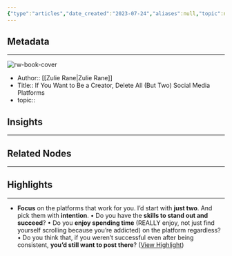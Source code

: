 ```yaml
---
{"type":"articles","date_created":"2023-07-24","aliases":null,"topic":null,"url":"https://medium.com/swlh/if-you-want-to-be-a-creator-delete-all-but-two-social-media-platforms-c1ac70b2d98e","layout":null,"banner":null,"dg-publish":true,"tags":null,"permalink":"/300-biblio/200-articles/if-you-want-to-be-a-creator-delete-all-but-two-social-media-platforms/","dgPassFrontmatter":true,"created":"2023-10-20T12:44:19.000-05:00","updated":"2023-10-20T12:44:19.000-05:00"}
---
```


## Metadata
---
![rw-book-cover](https://miro.medium.com/v2/resize:fit:1024/1*EIScZ6OOE_KBoCF8afluyw.png)
- Author:: [[Zulie Rane\|Zulie Rane]]
- Title:: If You Want to Be a Creator, Delete All (But Two) Social Media Platforms
- topic::  



## Insights
---
## Related Nodes
---

## Highlights 
---
- **Focus** on the platforms that work for you. I’d start with **just two**. And pick them with **intention**.
  • Do you have the **skills to stand out and succeed**?
  • Do you **enjoy spending time** (REALLY enjoy, not just find yourself scrolling because you’re addicted) on the platform regardless?
  • Do you think that, if you weren’t successful even after being consistent, **you’d still want to post there**? ([View Highlight](https://read.readwise.io/read/01h64qmzd7r8hq091sbnshj5nw))
